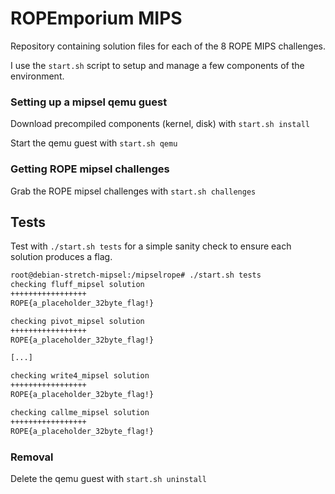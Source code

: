 # ROPEmporium MIPS

Repository containing solution files for each of the 8 ROPE MIPS challenges.

I use the `start.sh` script to setup and manage a few components of the environment.


### Setting up a mipsel qemu guest

Download precompiled components (kernel, disk) with `start.sh install`

Start the qemu guest with `start.sh qemu`


### Getting ROPE mipsel challenges

Grab the ROPE mipsel challenges with `start.sh challenges`


## Tests

Test with `./start.sh tests` for a simple sanity check to ensure each solution produces a flag.

```sh
root@debian-stretch-mipsel:/mipselrope# ./start.sh tests
checking fluff_mipsel solution
+++++++++++++++++
ROPE{a_placeholder_32byte_flag!}

checking pivot_mipsel solution
+++++++++++++++++
ROPE{a_placeholder_32byte_flag!}

[...]

checking write4_mipsel solution
+++++++++++++++++
ROPE{a_placeholder_32byte_flag!}

checking callme_mipsel solution
+++++++++++++++++
ROPE{a_placeholder_32byte_flag!}

```

### Removal

Delete the qemu guest with `start.sh uninstall`
